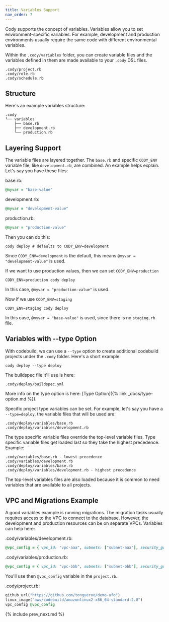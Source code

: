 ```yaml
---
title: Variables Support
nav_order: 7
---
```


Cody supports the concept of variables. Variables allow you to set environment-specific variables. For example, development and production environments usually require the same code with different environmental variables.

Within the `.cody/variables` folder, you can create variable files and the variables defined in them are made available to your `.cody` DSL files.

    .cody/project.rb
    .cody/role.rb
    .cody/schedule.rb

## Structure

Here's an example variables structure:

    .cody
    └── variables
        ├── base.rb
        ├── development.rb
        └── production.rb

## Layering Support

The variable files are layered together. The `base.rb` and specific `CODY_ENV `variable file, like `development.rb`, are combined. An example helps explain.   Let's say you have these files:

base.rb:

```ruby
@myvar = "base-value"
```

development.rb:

```ruby
@myvar = "development-value"
```

production.rb:

```ruby
@myvar = "production-value"
```

Then you can do this:

    cody deploy # defaults to CODY_ENV=development

Since `CODY_ENV=development` is the default, this means `@myvar = "development-value"` is used.

If we want to use production values, then we can set `CODY_ENV=production`

    CODY_ENV=production cody deploy

In this case, `@myvar = "production-value"` is used.

Now if we use `CODY_ENV=staging`

    CODY_ENV=staging cody deploy

In this case, `@myvar = "base-value"` is used, since there is no `staging.rb` file.

## Variables with -\-type Option

With codebuild, we can use a `--type` option to create additional codebuild projects under the `.cody` folder.  Here's a short example:

    cody deploy --type deploy

The buildspec file it'll use is here:

    .cody/deploy/buildspec.yml

More info on the type option is here: [Type Option]({% link _docs/type-option.md %}).

Specific project type variables can be set. For example, let's say you have a `--type=deploy`, the variable files that will be used are:

    .cody/deploy/variables/base.rb
    .cody/deploy/variables/development.rb

The type specific variable files override the top-level variable files. Type specific variable files get loaded last so they take the highest precedence.  Example:

    .cody/variables/base.rb - lowest precedence
    .cody/variables/development.rb
    .cody/deploy/variables/base.rb
    .cody/deploy/variables/development.rb - highest precedence

The top-level variables files are also loaded because it is common to need variables that are available to all projects.

## VPC and Migrations Example

A good variables example is running migrations. The migration tasks usually requires access to the VPC to connect to the database. However, the development and production resources can be on separate VPCs.  Variables can help here:

.cody/variables/development.rb:

```ruby
@vpc_config = { vpc_id: "vpc-aaa", subnets: ["subnet-aaa"], security_group_ids: ["sg-111"]  }
```

.cody/variables/production.rb:

```ruby
@vpc_config = { vpc_id: "vpc-bbb", subnets: ["subnet-bbb"], security_group_ids: ["sg-222"]  }
```

You'll use then `@vpc_config` variable in the `project.rb`.

.cody/project.rb:

```ruby
github_url("https://github.com/tongueroo/demo-ufo")
linux_image("aws/codebuild/amazonlinux2-x86_64-standard:2.0")
vpc_config @vpc_config
```

{% include prev_next.md %}
